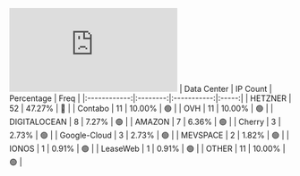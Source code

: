 ![Diagramm](https://github.com/obajay/StateSync-snapshots/blob/main/Projects/Kyve/1/README.md)
| Data Center | IP Count | Percentage | Freq |
|:------------:|:--------:|:-----------:|:-----:|
| HETZNER | 52 | 47.27% | 🔴 |
| Contabo | 11 | 10.00% | 🟢 |
| OVH | 11 | 10.00% | 🟢 |
| DIGITALOCEAN | 8 | 7.27% | 🟢 |
| AMAZON | 7 | 6.36% | 🟢 |
| Cherry | 3 | 2.73% | 🟢 |
| Google-Cloud | 3 | 2.73% | 🟢 |
| MEVSPACE | 2 | 1.82% | 🟢 |
| IONOS | 1 | 0.91% | 🟢 |
| LeaseWeb | 1 | 0.91% | 🟢 |
| OTHER | 11 | 10.00% | 🟢 |